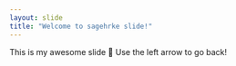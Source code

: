 ```yaml
---
layout: slide
title: "Welcome to sagehrke slide!"
---
```

This is my awesome slide :tada:
Use the left arrow to go back!
